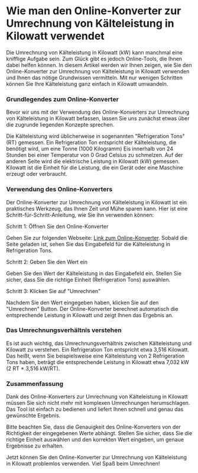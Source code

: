 Wie man den Online-Konverter zur Umrechnung von Kälteleistung in Kilowatt verwendet
===================================================================================

Die Umrechnung von Kälteleistung in Kilowatt (kW) kann manchmal eine knifflige Aufgabe sein. Zum Glück gibt es jedoch Online-Tools, die Ihnen dabei helfen können. In diesem Artikel werden wir Ihnen zeigen, wie Sie den Online-Konverter zur Umrechnung von Kälteleistung in Kilowatt verwenden und Ihnen das nötige Grundwissen vermitteln. Mit nur wenigen Schritten können Sie Ihre Kälteleistung ganz einfach in Kilowatt umwandeln.

### Grundlegendes zum Online-Konverter

Bevor wir uns mit der Verwendung des Online-Konverters zur Umrechnung von Kälteleistung in Kilowatt befassen, lassen Sie uns zunächst etwas über die zugrunde liegenden Konzepte sprechen.

Die Kälteleistung wird üblicherweise in sogenannten "Refrigeration Tons" (RT) gemessen. Ein Refrigeration Ton entspricht der Kälteleistung, die benötigt wird, um eine Tonne (1000 Kilogramm) Eis innerhalb von 24 Stunden bei einer Temperatur von 0 Grad Celsius zu schmelzen. Auf der anderen Seite wird die elektrische Leistung in Kilowatt (kW) gemessen. Kilowatt ist die Einheit für die Leistung, die ein Gerät oder eine Maschine erzeugt oder verbraucht.

### Verwendung des Online-Konverters

Der Online-Konverter zur Umrechnung von Kälteleistung in Kilowatt ist ein praktisches Werkzeug, das Ihnen Zeit und Mühe sparen kann. Hier ist eine Schritt-für-Schritt-Anleitung, wie Sie ihn verwenden können:

Schritt 1: Öffnen Sie den Online-Konverter

Gehen Sie zur folgenden Webseite: [Link zum Online-Konverter](https://www.onlinecalculatorsfree.com/de/convert/refrigeration-tons-to-kilowatts.html). Sobald die Seite geladen ist, sehen Sie das Eingabefeld für die Kälteleistung in Refrigeration Tons.

Schritt 2: Geben Sie den Wert ein

Geben Sie den Wert der Kälteleistung in das Eingabefeld ein. Stellen Sie sicher, dass Sie die richtige Einheit (Refrigeration Tons) auswählen.

Schritt 3: Klicken Sie auf "Umrechnen"

Nachdem Sie den Wert eingegeben haben, klicken Sie auf den "Umrechnen" Button. Der Online-Konverter berechnet automatisch die entsprechende Leistung in Kilowatt und zeigt Ihnen das Ergebnis an.

### Das Umrechnungsverhältnis verstehen

Es ist auch wichtig, das Umrechnungsverhältnis zwischen Kälteleistung und Kilowatt zu verstehen. Ein Refrigeration Ton entspricht etwa 3,516 Kilowatt. Das heißt, wenn Sie beispielsweise eine Kälteleistung von 2 Refrigeration Tons haben, beträgt die entsprechende Leistung in Kilowatt etwa 7,032 kW (2 RT \* 3,516 kW/RT).

### Zusammenfassung

Dank des Online-Konverters zur Umrechnung von Kälteleistung in Kilowatt müssen Sie sich nicht mehr mit komplexen Umrechnungen herumschlagen. Das Tool ist einfach zu bedienen und liefert Ihnen schnell und genau das gewünschte Ergebnis.

Bitte beachten Sie, dass die Genauigkeit des Online-Konverters von der Richtigkeit der eingegebenen Werte abhängt. Stellen Sie sicher, dass Sie die richtige Einheit auswählen und den korrekten Wert eingeben, um genaue Ergebnisse zu erhalten.

Jetzt können Sie den Online-Konverter zur Umrechnung von Kälteleistung in Kilowatt problemlos verwenden. Viel Spaß beim Umrechnen!